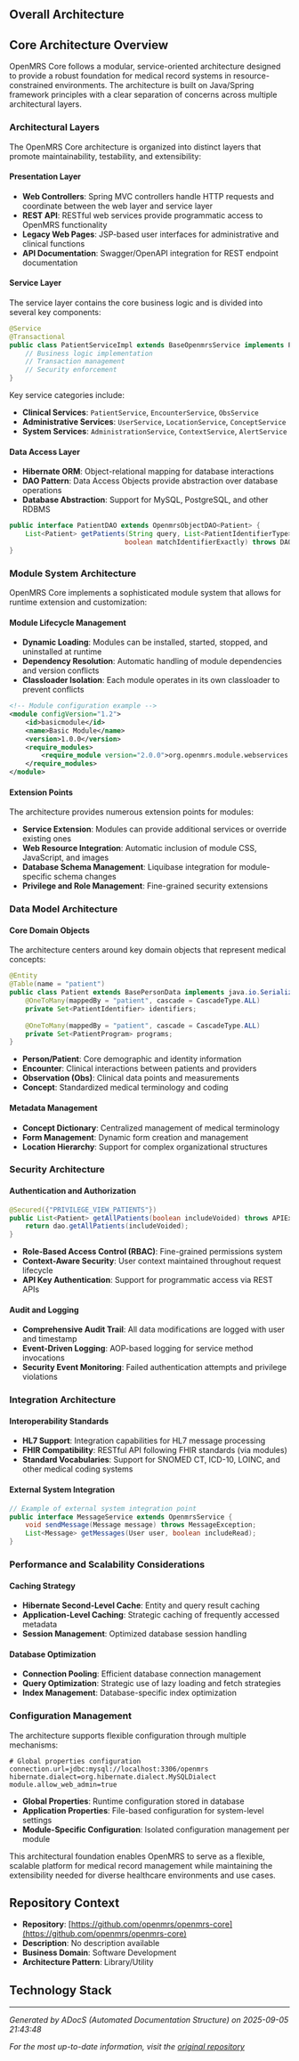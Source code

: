 ## Overall Architecture

## Core Architecture Overview

OpenMRS Core follows a modular, service-oriented architecture designed to provide a robust foundation for medical record systems in resource-constrained environments. The architecture is built on Java/Spring framework principles with a clear separation of concerns across multiple architectural layers.

### Architectural Layers

The OpenMRS Core architecture is organized into distinct layers that promote maintainability, testability, and extensibility:

#### **Presentation Layer**
- **Web Controllers**: Spring MVC controllers handle HTTP requests and coordinate between the web layer and service layer
- **REST API**: RESTful web services provide programmatic access to OpenMRS functionality
- **Legacy Web Pages**: JSP-based user interfaces for administrative and clinical functions
- **API Documentation**: Swagger/OpenAPI integration for REST endpoint documentation

#### **Service Layer**
The service layer contains the core business logic and is divided into several key components:

```java
@Service
@Transactional
public class PatientServiceImpl extends BaseOpenmrsService implements PatientService {
    // Business logic implementation
    // Transaction management
    // Security enforcement
}
```

Key service categories include:
- **Clinical Services**: `PatientService`, `EncounterService`, `ObsService`
- **Administrative Services**: `UserService`, `LocationService`, `ConceptService`
- **System Services**: `AdministrationService`, `ContextService`, `AlertService`

#### **Data Access Layer**
- **Hibernate ORM**: Object-relational mapping for database interactions
- **DAO Pattern**: Data Access Objects provide abstraction over database operations
- **Database Abstraction**: Support for MySQL, PostgreSQL, and other RDBMS

```java
public interface PatientDAO extends OpenmrsObjectDAO<Patient> {
    List<Patient> getPatients(String query, List<PatientIdentifierType> identifierTypes, 
                             boolean matchIdentifierExactly) throws DAOException;
}
```

### Module System Architecture

OpenMRS Core implements a sophisticated module system that allows for runtime extension and customization:

#### **Module Lifecycle Management**
- **Dynamic Loading**: Modules can be installed, started, stopped, and uninstalled at runtime
- **Dependency Resolution**: Automatic handling of module dependencies and version conflicts
- **Classloader Isolation**: Each module operates in its own classloader to prevent conflicts

```xml
<!-- Module configuration example -->
<module configVersion="1.2">
    <id>basicmodule</id>
    <name>Basic Module</name>
    <version>1.0.0</version>
    <require_modules>
        <require_module version="2.0.0">org.openmrs.module.webservices.rest</require_module>
    </require_modules>
</module>
```

#### **Extension Points**
The architecture provides numerous extension points for modules:
- **Service Extension**: Modules can provide additional services or override existing ones
- **Web Resource Integration**: Automatic inclusion of module CSS, JavaScript, and images
- **Database Schema Management**: Liquibase integration for module-specific schema changes
- **Privilege and Role Management**: Fine-grained security extensions

### Data Model Architecture

#### **Core Domain Objects**
The architecture centers around key domain objects that represent medical concepts:

```java
@Entity
@Table(name = "patient")
public class Patient extends BasePersonData implements java.io.Serializable {
    @OneToMany(mappedBy = "patient", cascade = CascadeType.ALL)
    private Set<PatientIdentifier> identifiers;
    
    @OneToMany(mappedBy = "patient", cascade = CascadeType.ALL)
    private Set<PatientProgram> programs;
}
```

- **Person/Patient**: Core demographic and identity information
- **Encounter**: Clinical interactions between patients and providers
- **Observation (Obs)**: Clinical data points and measurements
- **Concept**: Standardized medical terminology and coding

#### **Metadata Management**
- **Concept Dictionary**: Centralized management of medical terminology
- **Form Management**: Dynamic form creation and management
- **Location Hierarchy**: Support for complex organizational structures

### Security Architecture

#### **Authentication and Authorization**
```java
@Secured({"PRIVILEGE_VIEW_PATIENTS"})
public List<Patient> getAllPatients(boolean includeVoided) throws APIException {
    return dao.getAllPatients(includeVoided);
}
```

- **Role-Based Access Control (RBAC)**: Fine-grained permissions system
- **Context-Aware Security**: User context maintained throughout request lifecycle
- **API Key Authentication**: Support for programmatic access via REST APIs

#### **Audit and Logging**
- **Comprehensive Audit Trail**: All data modifications are logged with user and timestamp
- **Event-Driven Logging**: AOP-based logging for service method invocations
- **Security Event Monitoring**: Failed authentication attempts and privilege violations

### Integration Architecture

#### **Interoperability Standards**
- **HL7 Support**: Integration capabilities for HL7 message processing
- **FHIR Compatibility**: RESTful API following FHIR standards (via modules)
- **Standard Vocabularies**: Support for SNOMED CT, ICD-10, LOINC, and other medical coding systems

#### **External System Integration**
```java
// Example of external system integration point
public interface MessageService extends OpenmrsService {
    void sendMessage(Message message) throws MessageException;
    List<Message> getMessages(User user, boolean includeRead);
}
```

### Performance and Scalability Considerations

#### **Caching Strategy**
- **Hibernate Second-Level Cache**: Entity and query result caching
- **Application-Level Caching**: Strategic caching of frequently accessed metadata
- **Session Management**: Optimized database session handling

#### **Database Optimization**
- **Connection Pooling**: Efficient database connection management
- **Query Optimization**: Strategic use of lazy loading and fetch strategies
- **Index Management**: Database-specific index optimization

### Configuration Management

The architecture supports flexible configuration through multiple mechanisms:

```properties
# Global properties configuration
connection.url=jdbc:mysql://localhost:3306/openmrs
hibernate.dialect=org.hibernate.dialect.MySQLDialect
module.allow_web_admin=true
```

- **Global Properties**: Runtime configuration stored in database
- **Application Properties**: File-based configuration for system-level settings
- **Module-Specific Configuration**: Isolated configuration management per module

This architectural foundation enables OpenMRS to serve as a flexible, scalable platform for medical record management while maintaining the extensibility needed for diverse healthcare environments and use cases.

## Repository Context

- **Repository**: [https://github.com/openmrs/openmrs-core](https://github.com/openmrs/openmrs-core)
- **Description**: No description available
- **Business Domain**: Software Development
- **Architecture Pattern**: Library/Utility

## Technology Stack

---

*Generated by ADocS (Automated Documentation Structure) on 2025-09-05 21:43:48*

*For the most up-to-date information, visit the [original repository](https://github.com/openmrs/openmrs-core)*